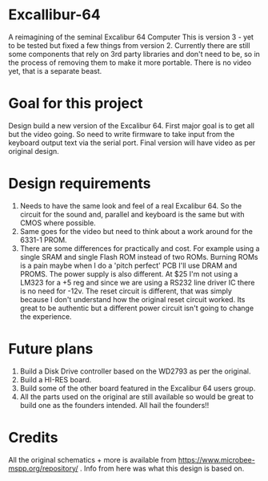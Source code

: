 # Excallibur-64
A reimagining of the seminal Excalibur 64 Computer
This is version 3 - yet to be tested but fixed a few things from version 2. Currently there are still some components that rely on 3rd party libraries and don't need to be, so in the process of removing them to make it more portable. 
There is no video yet, that is a separate beast. 

Goal for this project
=====================
Design build a new version of the  Excalibur 64. First major goal is to get all but the video going. So need to write firmware to take input from the keyboard output text via the serial port. 
Final version will have video as per original design.

Design requirements
==================
1. Needs to have the same look and feel of a real Excalibur 64. So the circuit for the sound and, parallel and keyboard is the same but with CMOS where possible.
2. Same goes for the video but need to think about a work around for the 6331-1 PROM.
3. There are some differences for practically and cost. For example using a single SRAM and single Flash ROM instead of two ROMs. Burning ROMs is a pain maybe when I do a 'pitch perfect' PCB I'll use DRAM and PROMS. The power supply is also different. At $25 I'm not using a LM323 for a +5 reg and since we are using a RS232 line driver IC there is no need for -12v. The reset circuit is different, that was simply because I don't understand how the original reset circuit worked. Its great to be authentic but a different power circuit isn't going to change the experience.

Future plans
============
1. Build a Disk Drive controller based on the WD2793 as per the original.
2. Build a HI-RES board.
3. Build some of the other board featured in the Excalibur 64 users group.
4. All the parts used on the original are still available so would be great to build one as the founders intended. All hail the founders!!

Credits
=======
All the original schematics + more is available from https://www.microbee-mspp.org/repository/ . Info from here was what this design is based on.
